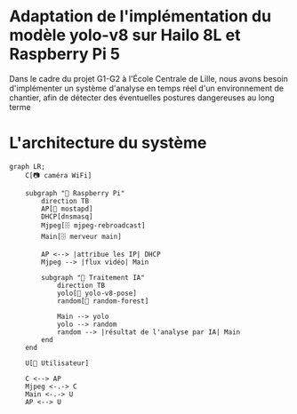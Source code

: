 # Adaptation de l'implémentation du modèle yolo-v8 sur Hailo 8L et Raspberry Pi 5

Dans le cadre du projet G1-G2 à l'École Centrale de Lille, nous avons besoin d'implémenter un système d'analyse en temps réel d'un environnement de chantier, afin de détecter des éventuelles postures dangereuses au long terme

# L'architecture du système

```mermaid
graph LR;
    C[📷 caméra WiFi] 

    subgraph "🍓 Raspberry Pi"
        direction TB
        AP[📡 mostapd]
        DHCP[dnsmasq]
        Mjpeg[🗄️ mjpeg-rebroadcast]
        Main[🗄️ merveur main]

        AP <--> |attribue les IP| DHCP
        Mjpeg --> |flux vidéo| Main

        subgraph "🧠 Traitement IA"
            direction TB
            yolo[🤖 yolo-v8-pose]
            random[🤖 random-forest]

            Main --> yolo
            yolo --> random
            random --> |résultat de l'analyse par IA| Main
        end
    end

    U[👤 Utilisateur]

    C <--> AP
    Mjpeg <-.-> C
    Main <-.-> U
    AP <--> U
```
